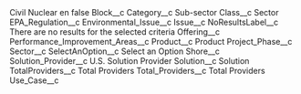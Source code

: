<?xml version="1.0" encoding="UTF-8"?>
<CustomMetadata xmlns="http://soap.sforce.com/2006/04/metadata" xmlns:xsi="http://www.w3.org/2001/XMLSchema-instance" xmlns:xsd="http://www.w3.org/2001/XMLSchema">
    <label>Civil Nuclear en</label>
    <protected>false</protected>
    <values>
        <field>Block__c</field>
        <value xsi:nil="true"/>
    </values>
    <values>
        <field>Category__c</field>
        <value xsi:type="xsd:string">Sub-sector</value>
    </values>
    <values>
        <field>Class__c</field>
        <value xsi:type="xsd:string">Sector</value>
    </values>
    <values>
        <field>EPA_Regulation__c</field>
        <value xsi:nil="true"/>
    </values>
    <values>
        <field>Environmental_Issue__c</field>
        <value xsi:nil="true"/>
    </values>
    <values>
        <field>Issue__c</field>
        <value xsi:nil="true"/>
    </values>
    <values>
        <field>NoResultsLabel__c</field>
        <value xsi:type="xsd:string">There are no results for the selected criteria</value>
    </values>
    <values>
        <field>Offering__c</field>
        <value xsi:nil="true"/>
    </values>
    <values>
        <field>Performance_Improvement_Areas__c</field>
        <value xsi:nil="true"/>
    </values>
    <values>
        <field>Product__c</field>
        <value xsi:type="xsd:string">Product</value>
    </values>
    <values>
        <field>Project_Phase__c</field>
        <value xsi:nil="true"/>
    </values>
    <values>
        <field>Sector__c</field>
        <value xsi:nil="true"/>
    </values>
    <values>
        <field>SelectAnOption__c</field>
        <value xsi:type="xsd:string">Select an Option</value>
    </values>
    <values>
        <field>Shore__c</field>
        <value xsi:nil="true"/>
    </values>
    <values>
        <field>Solution_Provider__c</field>
        <value xsi:type="xsd:string">U.S. Solution Provider</value>
    </values>
    <values>
        <field>Solution__c</field>
        <value xsi:type="xsd:string">Solution</value>
    </values>
    <values>
        <field>TotalProviders__c</field>
        <value xsi:type="xsd:string">Total Providers</value>
    </values>
    <values>
        <field>Total_Providers__c</field>
        <value xsi:type="xsd:string">Total Providers</value>
    </values>
    <values>
        <field>Use_Case__c</field>
        <value xsi:nil="true"/>
    </values>
</CustomMetadata>
